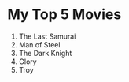 <h1> My Top 5 Movies </h1>

<ol>
<li> The Last Samurai </li>
  <li> Man of Steel </li>
  <li> The Dark Knight </li>
  <li> Glory </li>
  <li> Troy </li>
  </ol>
